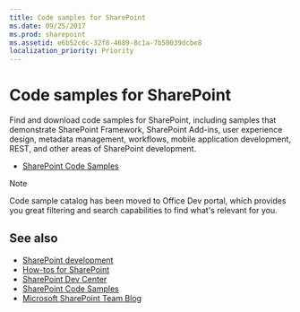 ```yaml
---
title: Code samples for SharePoint
ms.date: 09/25/2017
ms.prod: sharepoint
ms.assetid: e6b52c6c-32f8-4689-8c1a-7b50039dcbe8
localization_priority: Priority
---
```



# Code samples for SharePoint

Find and download code samples for SharePoint, including samples that demonstrate SharePoint Framework, SharePoint Add-ins, user experience design, metadata management, workflows, mobile application development, REST, and other areas of SharePoint development.

-  [SharePoint Code Samples](https://developer.microsoft.com/en-us/SharePoint/gallery?filterBy=SharePoint,Samples)

> [!NOTE]
> Code sample catalog has been moved to Office Dev portal, which provides you great filtering and search capabilities to find what's relevant for you.
   

## See also
<a name="bk_addresources"> </a>

-  [SharePoint development](https://docs.microsoft.com/en-us/sharepoint/dev/)
-  [How-tos for SharePoint](how-tos-for-sharepoint.md)
-  [SharePoint Dev Center](https://developer.microsoft.com/en-us/sharepoint)
-  [SharePoint Code Samples](https://developer.microsoft.com/en-us/SharePoint/gallery?filterBy=SharePoint,Samples)
-  [Microsoft SharePoint Team Blog](http://dev.office.com/blogs)
